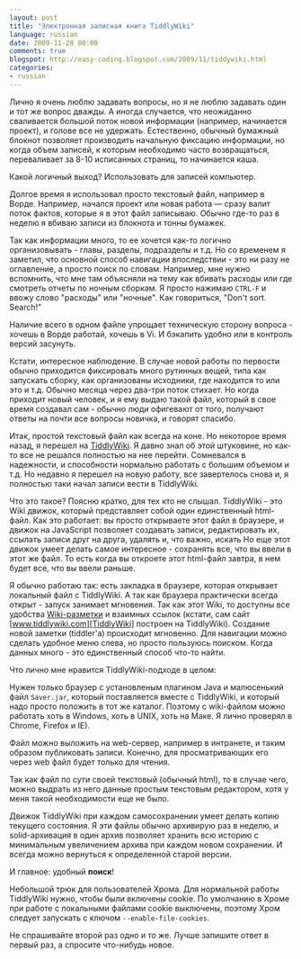 ```yaml
---
layout: post
title: "Электронная записная книга TiddlyWiki"
language: russian
date: 2009-11-28 00:00
comments: true
blogspot: http://easy-coding.blogspot.com/2009/11/tiddywiki.html
categories:
- russian
---
```

Лично я очень люблю задавать вопросы, но я не люблю задавать один и тот же вопрос дважды. А иногда случается, что неожиданно сваливается большой поток новой информации (например, начинается проект), и голове все не удержать. Естественно, обычный бумажный блокнот позволяет производить начальную фиксацию информации, но когда объем записей, к которым необходимо часто возвращаться, переваливает за 8-10 исписанных страниц, то начинается каша.

Какой логичный выход? Использовать для записей компьютер.

Долгое время я использовал просто текстовый файл, например в Ворде. Например, начался проект или новая работа — сразу валит поток фактов, которые я в этот файл записываю. Обычно где-то раз в неделю я вбиваю записи из блокнота и тонны бумажек.

Так как информации много, то ее хочется как-то логично организовывать - главы, разделы, подразделы и т.д. Но со временем я заметил, что основной способ навигации впоследствии - это ни разу не оглавление, а просто поиск по словам. Например, мне нужно вспомнить, что мне там объясняли на тему как вбивать расходы или где смотреть отчеты по ночным сборкам. Я просто нажимаю `CTRL-F` и ввожу слово "расходы" или "ночные". Как говориться, "Don't sort. Search!"

Наличие всего в одном файле упрощает техническую сторону вопроса - хочешь в Ворде работай, хочешь в Vi. И бэкапить удобно или в контроль версий засунуть.

Кстати, интересное наблюдение. В случае новой работы по первости обычно приходится фиксировать много рутинных вещей, типа как запускать сборку, как организованы исходники, где находится то или это и т.д. Обычно месяца через два-три поток стихает. Но когда приходит новый человек, и я ему выдаю такой файл, который в свое время создавал сам - обычно люди офигевают от того, получают ответы на почти все вопросы новичка, и говорят спасибо.

Итак, простой текстовый файл как всегда на коне. Но некоторое время назад, я перешел на [TiddlyWiki][]. Я давно знал об этой штуковине, но как-то все не решался полностью на нее перейти. Сомневался в надежности, и способности нормально работать с большим объемом и т.д. Но недавно я перешел на новую работу, все завертелось снова и, я полностью таки начал записи вести в TiddlyWiki.

[TiddlyWiki]: http://www.tiddlywiki.com/

Что это такое? Поясню кратко, для тех кто не слышал. TiddlyWiki - это Wiki движок, который представляет собой один единственный html-файл. Как это работает: вы просто открываете этот файл в браузере, и движок на JavaScript позволяет создавать записи, редактировать их, ссылать записи друг на друга, удалять и, что важно, искать Но еще этот движок умеет делать самое интересное - сохранять все, что вы ввели в этот же файл. То есть когда вы откроете этот html-файл завтра, в нем будет все, что вы ввели раньше.

Я обычно работаю так: есть закладка в браузере, которая открывает локальный файл с TiddlyWiki. А так как браузера практически всегда открыт - запуск занимает мгновения. Так как этот Wiki, то доступны все удобства [Wiki-разметки][TiddlyWiki markup] и взаимных ссылок (кстати, сам сайт [www.tiddlywiki.com][TiddlyWiki] построен на TiddlyWiki). Создание новой заметки (tiddler'а) происходит мгновенно. Для навигации можно сделать удобное меню слева, но просто пользуюсь поиском. Когда данных много - это единственный способ что-то найти.

[TiddlyWiki markup]: http://tiddlywiki.org/wiki/TiddlyWiki_Markup

Что лично мне нравится TiddlyWiki-подходе в целом:

Нужен только браузер с установленым плагином Java и малюсенький файл `Saver.jar`, который поставляется вместе с TiddlyWiki, и который надо просто положить в тот же каталог. Поэтому с wiki-файлом можно работать хоть в Windows, хоть в UNIX, хоть на Маке. Я лично проверял в Chrome, Firefox и IE).

Файл можно выложить на web-сервер, например в интранете, и таким образом публиковать записи. Конечно, для просматривающих его через web файл будет только для чтения.

Так как файл по сути своей текстовый (обычный html), то в случае чего, можно выдрать из него данные простым текстовым редактором, хотя у меня такой необходимости еще не было.

Движок TiddlyWiki при каждом самосохранении умеет делать копию текущего состояния. Я эти файлы обычно архивирую раз в неделю, и solid-архивация в один архив позволяет хранить всю историю с минимальным увеличением архива при каждом новом сохранении. И всегда можно вернуться к определенной старой версии.

И главное: удобный **поиск**!

Небольшой трюк для пользователей Хрома. Для нормальной работы TiddlyWiki нужно, чтобы были включены cookie. По умолчанию в Хроме при работе с локальными файлами cookie выключены, поэтому Хром следует запускать с ключом `--enable-file-cookies`.

Не спрашивайте второй раз одно и то же. Лучше запишите ответ в первый раз, а спросите что-нибудь новое.

